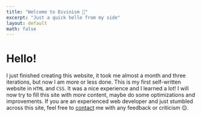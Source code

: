 ```yaml
---
title: "Welcome to Divinism 👋"
excerpt: "Just a quick hello from my side"
layout: default
math: false
---
```


# Hello! 

I just finished creating this website, it took me almost a month and three iterations, but now I am more or less done. This is my first self-written website in `HTML` and `CSS`. It was a nice experience and I learned a lot! I will now try to fill this site with _more_ content, maybe do some optimizations and improvements. If you are an experienced web developer and just stumbled across this site, feel free to [contact](/contact) me with any feedback or criticism 😌.